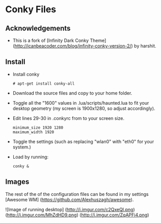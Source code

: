 # Conky Files

## Acknowledgements

* This is a fork of [Infinity Dark Conky Theme] (http://icanbeacoder.com/blog/infinity-conky-version-2/) by harshit.

## Install

* Install conky
    ```shell
    # apt-get install conky-all
    ```

* Download the source files and copy to your home folder.
* Toggle all the "1600" values in .lua/scripts/haunted.lua to fit your desktop geometry (my screen is 1900x1280, so adjust accordingly).
* Edit lines 29-30 in .conkyrc from to your screen size.
    ```
    minimum_size 1920 1280
    maximum_width 1920
    ```

* Toggle the settings (such as replacing "wlan0" with "eth0" for your system.)
* Load by running:
    ```
    conky &
    ```

## Images

The rest of the of the configuration files can be found in my settings [Awesome WM] (https://github.com/Alexhuszagh/awesome).

![Image of running desktop]
(http://i.imgur.com/c2QxeQI.png)
(http://i.imgur.com/MhZdHD9.png)
(http://i.imgur.com/ZqAPFi4.png)
